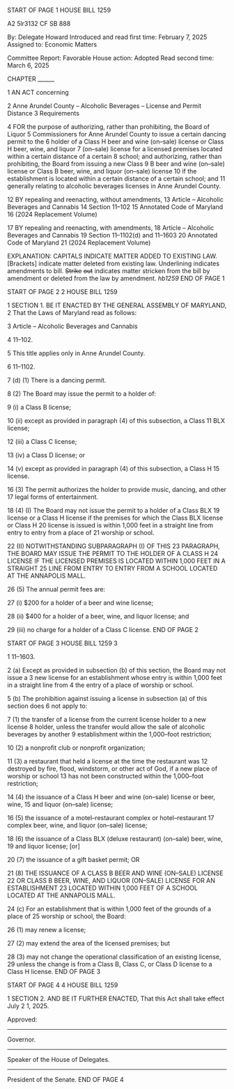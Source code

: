 START OF PAGE 1
HOUSE BILL 1259

A2 5lr3132
CF SB 888

By: Delegate Howard
Introduced and read first time: February 7, 2025
Assigned to: Economic Matters

Committee Report: Favorable
House action: Adopted
Read second time: March 6, 2025

CHAPTER ______

1 AN ACT concerning

2 Anne Arundel County – Alcoholic Beverages – License and Permit Distance
3 Requirements

4 FOR the purpose of authorizing, rather than prohibiting, the Board of Liquor
5 Commissioners for Anne Arundel County to issue a certain dancing permit to the
6 holder of a Class H beer and wine (on–sale) license or Class H beer, wine, and liquor
7 (on–sale) license for a licensed premises located within a certain distance of a certain
8 school; and authorizing, rather than prohibiting, the Board from issuing a new Class
9 B beer and wine (on–sale) license or Class B beer, wine, and liquor (on–sale) license
10 if the establishment is located within a certain distance of a certain school; and
11 generally relating to alcoholic beverages licenses in Anne Arundel County.

12 BY repealing and reenacting, without amendments,
13 Article – Alcoholic Beverages and Cannabis
14 Section 11–102
15 Annotated Code of Maryland
16 (2024 Replacement Volume)

17 BY repealing and reenacting, with amendments,
18 Article – Alcoholic Beverages and Cannabis
19 Section 11–1102(d) and 11–1603
20 Annotated Code of Maryland
21 (2024 Replacement Volume)

EXPLANATION: CAPITALS INDICATE MATTER ADDED TO EXISTING LAW.
[Brackets] indicate matter deleted from existing law.
Underlining indicates amendments to bill.
~~Strike~~ ~~out~~ indicates matter stricken from the bill by amendment or deleted from the law by
amendment. *hb1259*
END OF PAGE 1

START OF PAGE 2
2 HOUSE BILL 1259

1 SECTION 1. BE IT ENACTED BY THE GENERAL ASSEMBLY OF MARYLAND,
2 That the Laws of Maryland read as follows:

3 Article – Alcoholic Beverages and Cannabis

4 11–102.

5 This title applies only in Anne Arundel County.

6 11–1102.

7 (d) (1) There is a dancing permit.

8 (2) The Board may issue the permit to a holder of:

9 (i) a Class B license;

10 (ii) except as provided in paragraph (4) of this subsection, a Class
11 BLX license;

12 (iii) a Class C license;

13 (iv) a Class D license; or

14 (v) except as provided in paragraph (4) of this subsection, a Class H
15 license.

16 (3) The permit authorizes the holder to provide music, dancing, and other
17 legal forms of entertainment.

18 (4) (I) The Board may not issue the permit to a holder of a Class BLX
19 license or a Class H license if the premises for which the Class BLX license or Class H
20 license is issued is within 1,000 feet in a straight line from entry to entry from a place of
21 worship or school.

22 (II) NOTWITHSTANDING SUBPARAGRAPH (I) OF THIS
23 PARAGRAPH, THE BOARD MAY ISSUE THE PERMIT TO THE HOLDER OF A CLASS H
24 LICENSE IF THE LICENSED PREMISES IS LOCATED WITHIN 1,000 FEET IN A STRAIGHT
25 LINE FROM ENTRY TO ENTRY FROM A SCHOOL LOCATED AT THE ANNAPOLIS MALL.

26 (5) The annual permit fees are:

27 (i) $200 for a holder of a beer and wine license;

28 (ii) $400 for a holder of a beer, wine, and liquor license; and

29 (iii) no charge for a holder of a Class C license.
END OF PAGE 2

START OF PAGE 3
HOUSE BILL 1259 3

1 11–1603.

2 (a) Except as provided in subsection (b) of this section, the Board may not issue a
3 new license for an establishment whose entry is within 1,000 feet in a straight line from
4 the entry of a place of worship or school.

5 (b) The prohibition against issuing a license in subsection (a) of this section does
6 not apply to:

7 (1) the transfer of a license from the current license holder to a new license
8 holder, unless the transfer would allow the sale of alcoholic beverages by another
9 establishment within the 1,000–foot restriction;

10 (2) a nonprofit club or nonprofit organization;

11 (3) a restaurant that held a license at the time the restaurant was
12 destroyed by fire, flood, windstorm, or other act of God, if a new place of worship or school
13 has not been constructed within the 1,000–foot restriction;

14 (4) the issuance of a Class H beer and wine (on–sale) license or beer, wine,
15 and liquor (on–sale) license;

16 (5) the issuance of a motel–restaurant complex or hotel–restaurant
17 complex beer, wine, and liquor (on–sale) license;

18 (6) the issuance of a Class BLX (deluxe restaurant) (on–sale) beer, wine,
19 and liquor license; [or]

20 (7) the issuance of a gift basket permit; OR

21 (8) THE ISSUANCE OF A CLASS B BEER AND WINE (ON–SALE) LICENSE
22 OR CLASS B BEER, WINE, AND LIQUOR (ON–SALE) LICENSE FOR AN ESTABLISHMENT
23 LOCATED WITHIN 1,000 FEET OF A SCHOOL LOCATED AT THE ANNAPOLIS MALL.

24 (c) For an establishment that is within 1,000 feet of the grounds of a place of
25 worship or school, the Board:

26 (1) may renew a license;

27 (2) may extend the area of the licensed premises; but

28 (3) may not change the operational classification of an existing license,
29 unless the change is from a Class B, Class C, or Class D license to a Class H license.
END OF PAGE 3

START OF PAGE 4
4 HOUSE BILL 1259

1 SECTION 2. AND BE IT FURTHER ENACTED, That this Act shall take effect July
2 1, 2025.

Approved:

________________________________________________________________________________
Governor.

________________________________________________________________________________
Speaker of the House of Delegates.

________________________________________________________________________________
President of the Senate.
END OF PAGE 4